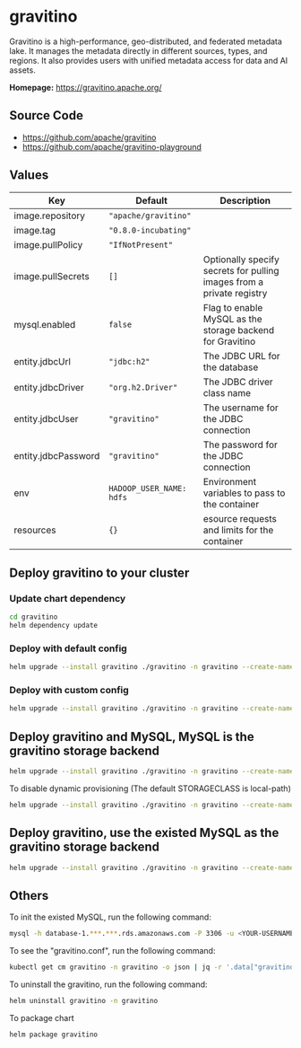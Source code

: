 <!--
  Licensed to the Apache Software Foundation (ASF) under one
  or more contributor license agreements.  See the NOTICE file
  distributed with this work for additional information
  regarding copyright ownership.  The ASF licenses this file
  to you under the Apache License, Version 2.0 (the
  "License"); you may not use this file except in compliance
  with the License.  You may obtain a copy of the License at

   http://www.apache.org/licenses/LICENSE-2.0

  Unless required by applicable law or agreed to in writing,
  software distributed under the License is distributed on an
  "AS IS" BASIS, WITHOUT WARRANTIES OR CONDITIONS OF ANY
  KIND, either express or implied.  See the License for the
  specific language governing permissions and limitations
  under the License.
-->
# gravitino

Gravitino is a high-performance, geo-distributed, and federated metadata lake. It manages the
metadata directly in
different sources, types, and regions. It also provides users with unified metadata access
for data and AI assets.

**Homepage:** <https://gravitino.apache.org/>

## Source Code

* <https://github.com/apache/gravitino>
* <https://github.com/apache/gravitino-playground>

## Values

| Key                 | Default                   | Description                                                           |
|---------------------|---------------------------|-----------------------------------------------------------------------|
| image.repository    | `"apache/gravitino"`      |                                                                       |
| image.tag           | `"0.8.0-incubating"`      |                                                                       |
| image.pullPolicy    | `"IfNotPresent"`          |                                                                       |
| image.pullSecrets   | `[]       `               | Optionally specify secrets for pulling images from a private registry |                            
| mysql.enabled       | `false`                   | Flag to enable MySQL as the storage backend for Gravitino             |
| entity.jdbcUrl      | `"jdbc:h2"`               | The JDBC URL for the database                                         |
| entity.jdbcDriver   | `"org.h2.Driver"`         | The JDBC driver class name                                            |
| entity.jdbcUser     | `"gravitino"`             | The username for the JDBC connection                                  |
| entity.jdbcPassword | `"gravitino"`             | The password for the JDBC connection                                  |
| env                 | `HADOOP_USER_NAME: hdfs ` | Environment variables to pass to the container                        |
| resources           | `{}            `          | esource requests and limits for the container                         |

## Deploy gravitino to your cluster

### Update chart dependency

```bash
cd gravitino
helm dependency update
```

### Deploy with default config

```bash
helm upgrade --install gravitino ./gravitino -n gravitino --create-namespace
```

### Deploy with custom config

```bash
helm upgrade --install gravitino ./gravitino -n gravitino --create-namespace --set "key1=val1,key2=val2,..."
```

## Deploy gravitino and MySQL, MySQL is the gravitino storage backend

```bash
helm upgrade --install gravitino ./gravitino -n gravitino --create-namespace --set mysql.enabled=true
```

To disable dynamic provisioning (The default STORAGECLASS is local-path)

```bash
helm upgrade --install gravitino ./gravitino -n gravitino --create-namespace --set mysql.enabled=true --set global.defaultStorageClass="-"
```

## Deploy gravitino, use the existed MySQL as the gravitino storage backend

```bash
helm upgrade --install gravitino ./gravitino -n gravitino --create-namespace --set entity.jdbcUrl="jdbc:mysql://database-1.***.***.rds.amazonaws.com:3306/gravitino" --set entity.jdbcDriver="com.mysql.cj.jdbc.Driver" --set entity.jdbcUser=admin --set entity.jdbcPassword=admin123
```

## Others

To init the existed MySQL, run the following command:

```bash
mysql -h database-1.***.***.rds.amazonaws.com -P 3306 -u <YOUR-USERNAME> -p <YOUR-PASSWORD> < schema-0.8.0-mysql.sql
```

To see the "gravitino.conf", run the following command:

```bash
kubectl get cm gravitino -n gravitino -o json | jq -r '.data["gravitino.conf"]'
```

To uninstall the gravitino, run the following command:

```bash
helm uninstall gravitino -n gravitino
```

To package chart

```bash
helm package gravitino
```